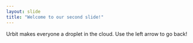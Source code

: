 ```yaml
---
layout: slide
title: "Welcome to our second slide!"
---
```

Urbit makes everyone a droplet in the cloud.
Use the left arrow to go back!
